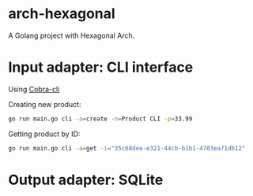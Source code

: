 # arch-hexagonal
A Golang project with Hexagonal Arch.

# Input adapter: CLI interface
Using [Cobra-cli](https://github.com/spf13/cobra)

Creating new product:
```bash
go run main.go cli -a=create -n=Product CLI -p=33.99
```

Getting product by ID:
```bash
go run main.go cli -a=get -i="35c68dee-e321-44cb-b1b1-4703ea71db12"
```

# Output adapter: SQLite